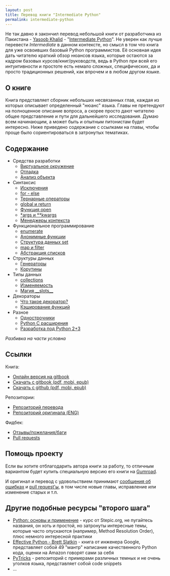 ```yaml
---
layout: post
title: Перевод книги "Intermediate Python"
permalink: intermediate-python
---
```


Не так давно я закончил перевод небольшой книги от разработчика из
Пакистана - [Yasoob Khalid](https://twitter.com/yasoobkhalid) -
"[Intermediate Python](https://github.com/lancelote/interpy-ru)". Не уверен как
лучше перевести *Intermediate* в данном контексте, но смысл в том что книга для
уже освоивших базовый Python программистов. Её основная идея дать читателю краткий обзор
нюансов языка, которые остаются за кадром базовых курсов/книг/руководств, ведь в
Python при всей его интуитивности и простоте есть немало сложных, специфических,
да и просто традиционных решений, как впрочем и в любом другом языке.

## О книге

Книга представляет сборник небольших несвязанных глав, каждая из которых описывает
определенный "нюанс" языка. Главы не претендуют на полноценное описание вопроса,
а скорее просто дают читателю общее представление и пути для дальнейшего исследования.
Думаю всем начинающим, а может быть и опытным питонистам будет интересно.
Ниже приведено содержание с ссылками на главы, чтобы проще было сориентироваться
в затронутых тематиках.

## Содержание

- Средства разработки
  - [Виртуальное окружение](https://lancelote.gitbooks.io/intermediate-python/content/book/virtual_environment.html)
  - [Отладка](https://lancelote.gitbooks.io/intermediate-python/content/book/debugging.html)
  - [Анализ объекта](https://lancelote.gitbooks.io/intermediate-python/content/book/object_introspection.html)
- Синтаксис
  - [Исключения](https://lancelote.gitbooks.io/intermediate-python/content/book/exceptions.html)
  - [for - else](https://lancelote.gitbooks.io/intermediate-python/content/book/for_-_else.html)
  - [Тернарные операторы](https://lancelote.gitbooks.io/intermediate-python/content/book/ternary_operators.html)
  - [global и return](https://lancelote.gitbooks.io/intermediate-python/content/book/global_&_return.html)
  - [Функция open](https://lancelote.gitbooks.io/intermediate-python/content/book/open_function.html)
  - [\*args и \*\*kwargs](https://lancelote.gitbooks.io/intermediate-python/content/book/args_and_kwargs.html)
  - [Менеджеры контекста](https://lancelote.gitbooks.io/intermediate-python/content/book/context_managers.html)
- Функциональное программирование
  - [enumerate](https://lancelote.gitbooks.io/intermediate-python/content/book/enumerate.html)
  - [Анонимные функции](https://lancelote.gitbooks.io/intermediate-python/content/book/lambdas.html)
  - [Структура данных set](https://lancelote.gitbooks.io/intermediate-python/content/book/set_-_data_structure.html)
  - [map и filter](https://lancelote.gitbooks.io/intermediate-python/content/book/map_filter.html)
  - [Абстракция списков](https://lancelote.gitbooks.io/intermediate-python/content/book/comprehensions.html)
- Структуры данных
  - [Генераторы](https://lancelote.gitbooks.io/intermediate-python/content/book/generators.html)
  - [Корутины](https://lancelote.gitbooks.io/intermediate-python/content/book/coroutines.html)
- Типы данных
  - [collections](https://lancelote.gitbooks.io/intermediate-python/content/book/collections.html)
  - [Изменяемость](https://lancelote.gitbooks.io/intermediate-python/content/book/mutation.html)
  - [Магия \_\_slots\_\_](https://lancelote.gitbooks.io/intermediate-python/content/book/__slots__magic.html)
- Декораторы
  - [Что такое декоратор?](https://lancelote.gitbooks.io/intermediate-python/content/book/decorators.html)
  - [Кэширование функций](https://lancelote.gitbooks.io/intermediate-python/content/book/function_caching.html)
- Разное
  - [Однострочники](https://lancelote.gitbooks.io/intermediate-python/content/book/one_liners.html)
  - [Python C расширения](https://lancelote.gitbooks.io/intermediate-python/content/book/python_c_extension.html)
  - [Разработка под Python 2+3](https://lancelote.gitbooks.io/intermediate-python/content/book/targeting_python_2_3.html)

*Разбивка на части условна*

## Ссылки

Книга:

 - [Онлайн версия на gitbook][2]
 - [Скачать с gitbook (pdf, mobi, epub)][4]
 - [Скачать с github (pdf, mobi, epub)][3]

Репозитории:

 - [Репозиторий перевода][1]
 - [Репозиторий оригинала (ENG)][5]

Фидбек:

 - [Отзывы/пожелания/баги][6]
 - [Pull requests][7]

## Помощь проекту

Если вы хотите отблагодарить автора книги за работу, то отличным вариантом будет
купить специальную версию его книги на [Gumroad](https://gum.co/intermediate_python).

И оригинал и перевод с удовольствием принимают [сообщения об ошибках][6] и
[pull request'ы][7], в том числе новые главы, исправление или изменение старых и т.п.

## Другие подобные ресурсы "второго шага"

 - [Python: основы и применение][8] - курс от Stepic.org, не пугайтесь названия, он
 хоть и простой, но затронуты интересные темы, которые часто опускаются (например,
 Method Resolution Order), плюс немного интересной практики
 - [Effective Python - Brett Slatkin][9] - книга от инженера Google, представляет
 собой 49 "мантр" написание качественного Python кода, оценки на Amazon говорят
 сами за себя
 - [PyTricks](https://github.com/brennerm/PyTricks) - репозиторий с примерами
 различных темных и не очень уголков языка, представляет собой code snippets
 - ...

 [1]: https://github.com/lancelote/interpy-ru
 [2]: https://lancelote.gitbooks.io/intermediate-python/content/
 [3]: https://github.com/lancelote/interpy-ru/releases/tag/v1.0.0
 [4]: https://www.gitbook.com/book/lancelote/intermediate-python/details
 [5]: https://github.com/yasoob/intermediatePython
 [6]: https://github.com/lancelote/interpy-ru/issues/new
 [7]: https://github.com/lancelote/interpy-ru/pull/new/master
 [8]: https://stepic.org/course/Python-%D0%BE%D1%81%D0%BD%D0%BE%D0%B2%D1%8B-%D0%B8-%D0%BF%D1%80%D0%B8%D0%BC%D0%B5%D0%BD%D0%B5%D0%BD%D0%B8%D0%B5-512
 [9]: https://www.amazon.com/Effective-Python-Specific-Software-Development/dp/0134034287
